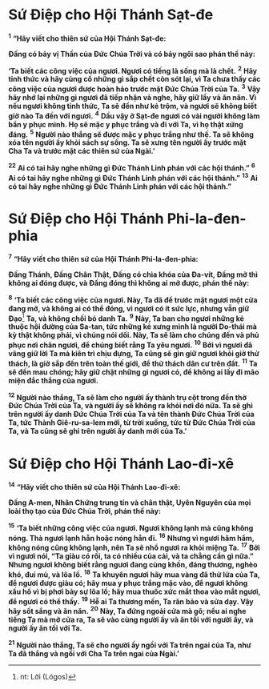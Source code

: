 # Sứ Điệp cho Hội Thánh Sạt-đe
<sup><b>1</b></sup> **“Hãy viết cho thiên sứ của Hội Thánh Sạt-đe:**

**Đấng có bảy vị Thần của Đức Chúa Trời và có bảy ngôi sao phán thế này:**

**‘Ta biết các công việc của ngươi. Ngươi có tiếng là sống mà là chết.** <sup><b>2</b></sup> **Hãy tỉnh thức và hãy củng cố những gì sắp chết còn sót lại, vì Ta chưa thấy các công việc của ngươi được hoàn hảo trước mặt Đức Chúa Trời của Ta.** <sup><b>3</b></sup> **Vậy hãy nhớ lại những gì ngươi đã tiếp nhận và nghe, hãy giữ lấy và ăn năn. Vì nếu ngươi không tỉnh thức, Ta sẽ đến như kẻ trộm, và ngươi sẽ không biết giờ nào Ta đến với ngươi.** <sup><b>4</b></sup> **Dầu vậy ở Sạt-đe ngươi có vài người không làm bẩn y phục mình. Họ sẽ mặc y phục trắng và đi với Ta, vì họ thật xứng đáng.** <sup><b>5</b></sup> **Người nào thắng sẽ được mặc y phục trắng như thế. Ta sẽ không xóa tên người ấy khỏi sách sự sống. Ta sẽ xưng tên người ấy trước mặt Cha Ta và trước mặt các thiên sứ của Ngài.’**

<sup><b>22</b></sup> **Ai có tai hãy nghe những gì Đức Thánh Linh phán với các hội thánh.”** <sup><b>6</b></sup> **Ai có tai hãy nghe những gì Đức Thánh Linh phán với các hội thánh.”** <sup><b>13</b></sup> **Ai có tai hãy nghe những gì Đức Thánh Linh phán với các hội thánh.”**


# Sứ Điệp cho Hội Thánh Phi-la-đen-phia
<sup><b>7</b></sup> **“Hãy viết cho thiên sứ của Hội Thánh Phi-la-đen-phia:**

**Đấng Thánh, Đấng Chân Thật, Đấng có chìa khóa của Đa-vít, Đấng mở thì không ai đóng được, và Đấng đóng thì không ai mở được, phán thế này:**

<sup><b>8</b></sup> **‘Ta biết các công việc của ngươi. Này, Ta đã để trước mặt ngươi một cửa đang mở, và không ai có thể đóng, vì ngươi có ít sức lực, nhưng vẫn giữ Đạo**[^1] **Ta, và không chối bỏ danh Ta.** <sup><b>9</b></sup> **Này, Ta ban cho ngươi những kẻ thuộc hội đường của Sa-tan, tức những kẻ xưng mình là người Do-thái mà kỳ thật không phải, vì chúng nói dối. Này, Ta sẽ làm cho chúng đến và phủ phục nơi chân ngươi, để chúng biết rằng Ta yêu ngươi.** <sup><b>10</b></sup> **Bởi vì ngươi đã vâng giữ lời Ta mà kiên trì chịu đựng, Ta cũng sẽ gìn giữ ngươi khỏi giờ thử thách, là giờ sắp đến trên toàn thế giới, để thử thách dân cư trên đất.** <sup><b>11</b></sup> **Ta sẽ đến mau chóng; hãy giữ chặt những gì ngươi có, để không ai lấy đi mão miện đắc thắng của ngươi.**

<sup><b>12</b></sup> **Người nào thắng, Ta sẽ làm cho người ấy thành trụ cột trong đền thờ Đức Chúa Trời của Ta, và người ấy sẽ không ra khỏi nơi đó nữa. Ta sẽ ghi trên người ấy danh Đức Chúa Trời của Ta và tên thành Đức Chúa Trời của Ta, tức Thành Giê-ru-sa-lem mới, từ trời xuống, tức từ Đức Chúa Trời của Ta, và Ta cũng sẽ ghi trên người ấy danh mới của Ta.’**


# Sứ Điệp cho Hội Thánh Lao-đi-xê
<sup><b>14</b></sup> **“Hãy viết cho thiên sứ của Hội Thánh Lao-đi-xê:**

**Đấng A-men, Nhân Chứng trung tín và chân thật, Uyên Nguyên của mọi loài thọ tạo của Đức Chúa Trời, phán thế này:**

<sup><b>15</b></sup> **‘Ta biết những công việc của ngươi. Ngươi không lạnh mà cũng không nóng. Thà ngươi lạnh hẳn hoặc nóng hẳn đi.** <sup><b>16</b></sup> **Nhưng vì ngươi hâm hẩm, không nóng cũng không lạnh, nên Ta sẽ nhổ ngươi ra khỏi miệng Ta.** <sup><b>17</b></sup> **Bởi vì ngươi nói, “Ta giàu có rồi, ta có nhiều của cải, và ta chẳng cần gì nữa.” Nhưng ngươi không biết rằng ngươi đang cùng khốn, đáng thương, nghèo khó, đui mù, và lõa lồ.** <sup><b>18</b></sup> **Ta khuyên ngươi hãy mua vàng đã thử lửa của Ta, để ngươi được giàu có; hãy mua y phục trắng mặc vào, để ngươi không xấu hổ vì bị phơi bày sự lõa lồ; hãy mua thuốc xức mắt thoa vào mắt ngươi, để ngươi có thể thấy.** <sup><b>19</b></sup> **Hễ ai Ta thương mến, Ta răn bảo và sửa dạy. Vậy hãy sốt sắng và ăn năn.** <sup><b>20</b></sup> **Này, Ta đứng ngoài cửa mà gõ; nếu ai nghe tiếng Ta mà mở cửa ra, Ta sẽ vào cùng người ấy và ăn tối với người ấy, và người ấy ăn tối với Ta.**

<sup><b>21</b></sup> **Người nào thắng, Ta sẽ cho người ấy ngồi với Ta trên ngai của Ta, như Ta đã thắng và ngồi với Cha Ta trên ngai của Ngài.’**

[^1]: nt: Lời (Lógos)